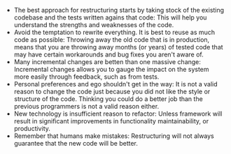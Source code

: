 - The best approach for restructuring starts by taking stock of the existing codebase and the tests written agains that code: This will help you understand the strengths and weaknesses of the code.
- Avoid the temptation to rewrite everything. It is best to reuse as much code as possible: Throwing away the old code that is in production, means that you are throwing away months (or years) of tested code that may have certain workarounds and bug fixes you aren't aware of.
- Many incremental changes are betten than one massive change: Incremental changes allows you to gauge the impact on the system more easily through feedback, such as from tests.
- Personal preferences and ego shouldn't get in the way: It is not a valid reason to change the code just because you did not like the style or structure of the code. Thinking you could do a better job than the previous programmers is not a valid reason either.
- New technology is insufficient reason to refactor: Unless framework will result in significant improvements in functionality maintainability, or productivity.
- Remember that humans make mistakes: Restructuring will not always guarantee that the new code will be better.